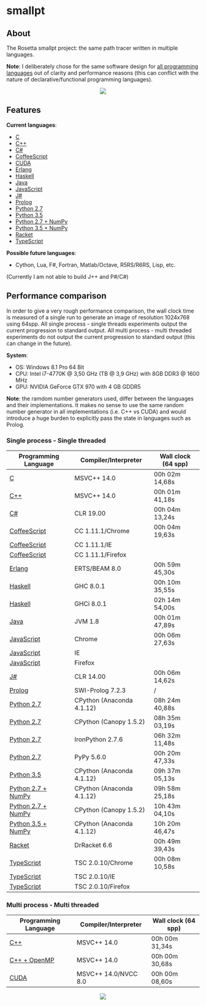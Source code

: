 # smallpt

## About
The Rosetta smallpt project: the same path tracer written in multiple languages.

**Note**: I deliberately chose for the same software design for [all programming languages](https://github.com/matt77hias/smallpt) out of clarity and performance reasons (this can conflict with the nature of declarative/functional programming languages).

<p align="center"><img src="res/image.png" ></p>

## Features
**Current languages**:

* [C](https://github.com/matt77hias/c-smallpt)
* [C++](https://github.com/matt77hias/cpp-smallpt)
* [C#](https://github.com/matt77hias/cs-smallpt)
* [CoffeeScript](https://github.com/matt77hias/coffee-smallpt)
* [CUDA](https://github.com/matt77hias/cu-smallpt)
* [Erlang](https://github.com/matt77hias/erl-smallpt)
* [Haskell](https://github.com/matt77hias/hs-smallpt)
* [Java](https://github.com/matt77hias/java-smallpt)
* [JavaScript](https://github.com/matt77hias/js-smallpt)
* [J#](https://github.com/matt77hias/jsl-smallpt)
* [Prolog](https://github.com/matt77hias/pl-smallpt)
* [Python 2.7](https://github.com/matt77hias/py-smallpt)
* [Python 3.5](https://github.com/matt77hias/py-smallpt)
* [Python 2.7 + NumPy](https://github.com/matt77hias/numpy-smallpt)
* [Python 3.5 + NumPy](https://github.com/matt77hias/numpy-smallpt)
* [Racket](https://github.com/matt77hias/rkt-smallpt)
* [TypeScript](https://github.com/matt77hias/ts-smallpt)

**Possible future languages**:
* Cython, Lua, F#, Fortran, Matlab/Octave, R5RS/R6RS, Lisp, etc.

(Currently I am not able to build J++ and P#/C#)

## Performance comparison
In order to give a very rough performance comparison, the wall clock time is measured of a single run to generate an image of resolution 1024x768 using 64spp. All single process - single threads experiments output the current progression to standard output. All multi process - multi threaded experiments do not output the current progression to standard output (this can change in the future).

**System**:
* OS: Windows 8.1 Pro 64 Bit
* CPU: Intel i7-4770K @ 3,50 GHz (TB @ 3,9 GHz) with 8GB DDR3 @ 1600 MHz
* GPU: NVIDIA GeForce GTX 970 with 4 GB GDDR5

**Note**: the ramdom number generators used, differ between the languages and their implementations. It makes no sense to use the same random number generator in all implementations (i.e. C++ vs CUDA) and would introduce a huge burden to explicitly pass the state in languages such as Prolog.

### Single process - Single threaded

| Programming Language                                                | Compiler/Interpreter         | Wall clock (64 spp) |
|---------------------------------------------------------------------|------------------------------|---------------------|
| [C](https://github.com/matt77hias/c-smallpt)                        | MSVC++ 14.0                  | 00h 02m 14,68s      |
| [C++](https://github.com/matt77hias/cpp-smallpt)                    | MSVC++ 14.0                  | 00h 01m 41,18s      |
| [C#](https://github.com/matt77hias/cs-smallpt)                      | CLR 19.00                    | 00h 04m 13,24s      |  
| [CoffeeScript](https://github.com/matt77hias/coffee-smallpt)        | CC 1.11.1/Chrome             | 00h 04m 19,63s      |
| [CoffeeScript](https://github.com/matt77hias/coffee-smallpt)        | CC 1.11.1/IE                 |                     |
| [CoffeeScript](https://github.com/matt77hias/coffee-smallpt)        | CC 1.11.1/Firefox            |                     |
| [Erlang](https://github.com/matt77hias/erl-smallpt)                 | ERTS/BEAM 8.0                | 00h 59m 45,30s      |
| [Haskell](https://github.com/matt77hias/hs-smallpt)                 | GHC 8.0.1                    | 00h 10m 35,55s      |
| [Haskell](https://github.com/matt77hias/hs-smallpt)                 | GHCi 8.0.1                   | 02h 14m 54,00s      |
| [Java](https://github.com/matt77hias/java-smallpt)                  | JVM 1.8                      | 00h 01m 47,89s      |
| [JavaScript](https://github.com/matt77hias/js-smallpt)              | Chrome                       | 00h 06m 27,63s      |
| [JavaScript](https://github.com/matt77hias/js-smallpt)              | IE                           |                     |
| [JavaScript](https://github.com/matt77hias/js-smallpt)              | Firefox                      |                     |
| [J#](https://github.com/matt77hias/jsl-smallpt)                     | CLR 14.00                    | 00h 06m 14,62s      |
| [Prolog](https://github.com/matt77hias/pl-smallpt)                  | SWI-Prolog 7.2.3             | /                   |
| [Python 2.7](https://github.com/matt77hias/py-smallpt)              | CPython (Anaconda 4.1.12)    | 08h 24m 40,88s      |
| [Python 2.7](https://github.com/matt77hias/py-smallpt)              | CPython (Canopy 1.5.2)       | 08h 35m 03,19s      |
| [Python 2.7](https://github.com/matt77hias/py-smallpt)              | IronPython 2.7.6             | 06h 32m 11,48s      |
| [Python 2.7](https://github.com/matt77hias/py-smallpt)              | PyPy 5.6.0                   | 00h 20m 47,33s      |
| [Python 3.5](https://github.com/matt77hias/py-smallpt)              | CPython (Anaconda 4.1.12)    | 09h 37m 05,13s      |
| [Python 2.7 + NumPy](https://github.com/matt77hias/numpy-smallpt)   | CPython (Anaconda 4.1.12)    | 09h 58m 25,18s      |
| [Python 2.7 + NumPy](https://github.com/matt77hias/numpy-smallpt)   | CPython (Canopy 1.5.2)       | 10h 43m 04,10s      |
| [Python 3.5 + NumPy](https://github.com/matt77hias/numpy-smallpt)   | CPython (Anaconda 4.1.12)    | 10h 20m 46,47s      |
| [Racket](https://github.com/matt77hias/rkt-smallpt)                 | DrRacket 6.6                 | 00h 49m 39,43s      |
| [TypeScript](https://github.com/matt77hias/ts-smallpt)              | TSC 2.0.10/Chrome            | 00h 08m 10,58s      |
| [TypeScript](https://github.com/matt77hias/ts-smallpt)              | TSC 2.0.10/IE                |                     |
| [TypeScript](https://github.com/matt77hias/ts-smallpt)              | TSC 2.0.10/Firefox           |                     |

### Multi process - Multi threaded

| Programming Language                                                | Compiler/Interpreter         | Wall clock (64 spp) |
|---------------------------------------------------------------------|------------------------------|---------------------|
| [C++](https://github.com/matt77hias/cpp-smallpt)                    | MSVC++ 14.0                  | 00h 00m 31,34s      |
| [C++ + OpenMP](https://github.com/matt77hias/cpp-smallpt)           | MSVC++ 14.0                  | 00h 00m 30,68s      |
| [CUDA](https://github.com/matt77hias/cu-smallpt)                    | MSVC++ 14.0/NVCC 8.0         | 00h 00m 08,60s      |

<p align="center"><img src="res/Comparison%20(low%20resolution).png" ></p>
